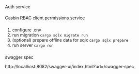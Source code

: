 #####
Auth service
####
Casbin RBAC client permissions service

###
1. configure .env
2. run migration `cargo sqlx migrate run`
3. (optional) prepare offline data for sqlx `cargo sqlx prepare`
4. run server `cargo run`

###
swagger spec 

http://localhost:8082/swagger-ui/index.html?url=/swagger-spec